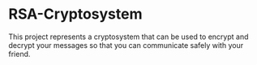 # RSA-Cryptosystem
This project represents a cryptosystem that can be used to encrypt and decrypt your messages so that you can communicate safely with your friend.
